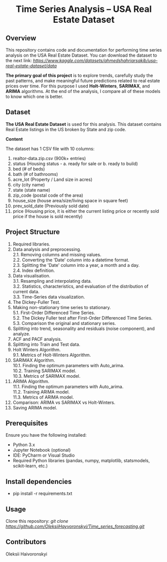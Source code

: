 			
# <center>Time Series Analysis – USA Real Estate Dataset</center>
			
## Overview

This repository contains code and documentation for performing time series analysis 
on the USA Real Estate Dataset. You can download the dataset to the next link:
*https://www.kaggle.com/datasets/ahmedshahriarsakib/usa-real-estate-dataset/data*

**The primary goal of this project** is to explore trends, carefully study the past patterns,
and make meaningful future predictions related to real estate prices over time.
For this purpose I used **Holt-Winters**, **SARIMAX**, and **ARIMA** algorithms.
At the end of the analysis, I compare all of these models to know which one is better.


## Dataset

**The USA Real Estate Dataset** is used for this analysis.
This dataset contains Real Estate listings in the US broken by State and zip code.

**Content**

The dataset has 1 CSV file with 10 columns:

1. realtor-data.zip.csv (900k+ entries)
2. status (Housing status - a. ready for sale or b. ready to build)
3. bed (# of beds)
4. bath (# of bathrooms)
5. acre_lot (Property / Land size in acres)
6. city (city name)
7. state (state name)
8. zip_code (postal code of the area)
9. house_size (house area/size/living space in square feet)
10. prev_sold_date (Previously sold date)
11. price (Housing price, it is either the current listing price 
           or recently sold price if the house is sold recently)


## Project Structure

1. Required libraries.
2. Data analysis and preprocessing.
<br>2.1. Removing columns and missing values.
<br>2.2. Converting the 'Date' column into a datetime format.
<br>2.3. Splitting the 'Date' column into a year, a month and a day.
<br>2.4. Index definition.
3. Data visualisation.
<br>3.1. Resampling and interpolating data.
<br>3.2. Statistics, characteristics, and evaluation of the distribution of current data.
<br>3.3. Time-Series data visualization.
4. The Dickey-Fuller Test.
5. Making non-stationary time series to stationary.
<br>5.1. First-Order Differenced Time Series.
<br>5.2. The Dickey Fuller test after First-Order Differenced Time Series.
<br>5.3. Comparison the original and stationary series.
6. Splitting into trend, seasonality and residuals (noise component), and analyze.
7. ACF and PACF analysis.
8. Splitting into Train and Test data.
9. Holt Winters Algorithm.
<br>9.1. Metrics of Holt-Winters Algorithm.
10. SARIMAX Algorithm.
<br>10.1. Finding the optimum parameters with Auto_arima.
<br>10.2. Training SARIMAX model.
<br>10.3. Metrics of SARIMAX model.
11. ARIMA Algorithm.
<br>11.1. Finding the optimum parameters with Auto_arima.
<br>11.2. Training ARIMA model.
<br>11.3. Metrics of ARIMA model.
12. Comparison: ARIMA vs SARIMAX vs Holt-Winters.
13. Saving ARIMA model.


## Prerequisites

Ensure you have the following installed:
- Python 3.x
- Jupyter Notebook (optional)
- IDE: PyCharm or Visual Studio
- Required Python libraries (pandas, numpy, matplotlib, statsmodels, scikit-learn, etc.)


## Install dependencies
- pip install -r requirements.txt

## Usage

Clone this repository:
*git clone https://github.com/OleksiiHayvoronskyi/Time_series_forecasting.git*


## Contributors
Oleksii Haivoronskyi





			